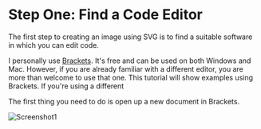 # Step One: Find a Code Editor

The first step to creating an image using SVG is to find a suitable software in which you can edit code. 

I personally use [Brackets](http://brackets.io/). It's free and can be used on both Windows and Mac. However, if you are already familiar with a different editor, you are more than welcome to use that one. This tutorial will show examples using Brackets. If you're using a different 

The first thing you need to do is open up a new document in Brackets.

![Screenshot1](https://imgur.com/a/NFqLztd)